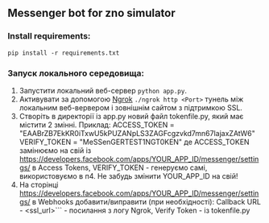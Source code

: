 ## Messenger bot for zno simulator

### Install requirements:
```
pip install -r requirements.txt
```

### Запуск локального середовища:
1. Запустити локальний веб-сервер ```python app.py```.
2. Активувати за допомогою [Ngrok](https://ngrok.com/) ```./ngrok http <Port>``` тунель між локальним веб-вервером і зовнішнім сайтом з підтримкою SSL.
3. Створіть в директорії із app.py новий файл tokenfile.py, який має містити 2 змінні.
Приклад:
ACCESS_TOKEN = "EAABrZB7EkKR0iTxwU5kPUZANpLS3ZAGFcgzvkd7mn67lajaxZAtW6"
VERIFY_TOKEN = "MeSSenGERTEST1NGT0KEN"
де ACCESS_TOKEN замінюємо на свій із https://developers.facebook.com/apps/YOUR_APP_ID/messenger/settings/ в Access Tokens,
VERIFY_TOKEN - генеруємо самі, використовуємо в п4. Не забудь змінити YOUR_APP_ID на свій!
4. На сторінці https://developers.facebook.com/apps/YOUR_APP_ID/messenger/settings/ в Webhooks добавити/виправити (при необхідності): Callback URL - <ssl_url>``` - посилання з логу Ngrok, Verify Token - із tokenfile.py